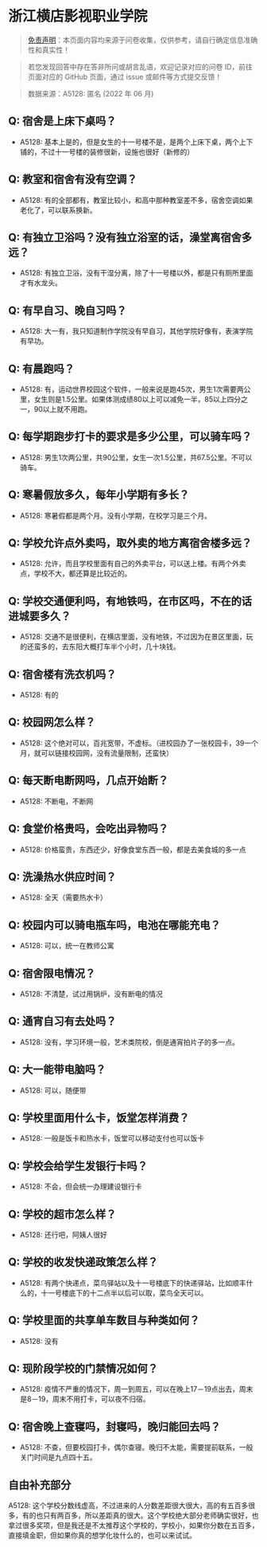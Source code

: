 # 浙江横店影视职业学院

> [免责声明](https://colleges.chat/#_3)：本页面内容均来源于问卷收集，仅供参考，请自行确定信息准确性和真实性！

> 若您发现回答中存在答非所问或胡言乱语，欢迎记录对应的问卷 ID，前往页面对应的 GitHub 页面，通过 issue 或邮件等方式提交反馈！

> 数据来源：A5128: 匿名 (2022 年 06 月)

## Q: 宿舍是上床下桌吗？

- A5128: 基本上是的，但是女生的十一号楼不是，是两个上床下桌，两个上下铺的，不过十一号楼的装修很新，设施也很好（新修的）

## Q: 教室和宿舍有没有空调？

- A5128: 有的全部都有，教室比较小，和高中那种教室差不多，宿舍空调如果老化了，可以联系换新。

## Q: 有独立卫浴吗？没有独立浴室的话，澡堂离宿舍多远？

- A5128: 有独立卫浴，没有干湿分离，除了十一号楼以外，都是只有厕所里面才有水龙头。

## Q: 有早自习、晚自习吗？

- A5128: 大一有，我只知道制作学院没有早自习，其他学院好像有，表演学院有早功。

## Q: 有晨跑吗？

- A5128: 有，运动世界校园这个软件，一般来说是跑45次，男生1次需要两公里，女生则是1.5公里。如果体测成绩80以上可以减免一半，85以上四分之一，90以上就不用跑。

## Q: 每学期跑步打卡的要求是多少公里，可以骑车吗？

- A5128: 男生1次两公里，共90公里，女生一次1.5公里，共67.5公里。不可以骑车。

## Q: 寒暑假放多久，每年小学期有多长？

- A5128: 寒暑假都是两个月。没有小学期，在校学习是三个月。

## Q: 学校允许点外卖吗，取外卖的地方离宿舍楼多远？

- A5128: 允许，而且学校里面有自己的外卖平台，可以送上楼。有两个外卖点，学校不大，都还算是比较近的。

## Q: 学校交通便利吗，有地铁吗，在市区吗，不在的话进城要多久？

- A5128: 交通不是很便利，在横店里面，没有地铁，不过因为在景区里面，玩的还蛮多的，去东阳大概打车半个小时，几十块钱。

## Q: 宿舍楼有洗衣机吗？

- A5128: 有的

## Q: 校园网怎么样？

- A5128: 这个绝对可以，百兆宽带，不虚标。（进校园办了一张校园卡，39一个月，就可以链接校园网，没有流量限制，还蛮快）

## Q: 每天断电断网吗，几点开始断？

- A5128: 不断电，不断网

## Q: 食堂价格贵吗，会吃出异物吗？

- A5128: 价格蛮贵，东西还少，好像食堂东西一般，都是去美食城的多一点

## Q: 洗澡热水供应时间？

- A5128: 全天（需要热水卡）

## Q: 校园内可以骑电瓶车吗，电池在哪能充电？

- A5128: 可以，统一在教师公寓

## Q: 宿舍限电情况？

- A5128: 不清楚，试过用锅炉，没有断电的情况

## Q: 通宵自习有去处吗？

- A5128: 没有，学习环境一般，艺术类院校，倒是通宵拍片子的多一点。

## Q: 大一能带电脑吗？

- A5128: 可以，随便带

## Q: 学校里面用什么卡，饭堂怎样消费？

- A5128: 一般是饭卡和热水卡，饭堂可以移动支付也可以饭卡

## Q: 学校会给学生发银行卡吗？

- A5128: 不会，但会统一办理建设银行卡

## Q: 学校的超市怎么样？

- A5128: 还行吧，阿姨人很好

## Q: 学校的收发快递政策怎么样？

- A5128: 有两个快递点，菜鸟驿站以及十一号楼底下的快递驿站，比如顺丰什么的，十一号楼底下的十二点半以后可以取，菜鸟全天可以。

## Q: 学校里面的共享单车数目与种类如何？

- A5128: 没有

## Q: 现阶段学校的门禁情况如何？

- A5128: 疫情不严重的情况下，周一到周五，可以在晚上17－19点出去，周末是8－19，周末不用打卡，可以夜不归宿。

## Q: 宿舍晚上查寝吗，封寝吗，晚归能回去吗？

- A5128: 不查，但要校园打卡，偶尔查寝。晚归不太能，需要提前联系，一般关门时间是九点四十五。

## 自由补充部分

A5128: 这个学校分数线虚高，不过进来的人分数差距很大很大，高的有五百多很多，有的也只有两百多，所以差距真的很大。这个学校绝大部分老师确实很好，也拿过很多奖项，但是我还是不太推荐这个学校的，学校小，如果你分数在五百多，直接填金职，但如果你真的想学化妆什么的，也可以来试试。
